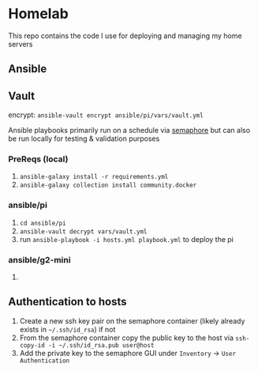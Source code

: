 # Homelab
This repo contains the code I use for deploying and managing my home servers

## Ansible


## Vault
encrypt: `ansible-vault encrypt ansible/pi/vars/vault.yml`

Ansible playbooks primarily run on a schedule via [semaphore](https://github.com/semaphoreui/semaphore) 
but can also be run locally for testing & validation purposes

### PreReqs (local)
1. `ansible-galaxy install -r requirements.yml` 
2. `ansible-galaxy collection install community.docker`


### ansible/pi
1. `cd ansible/pi`
2. `ansible-vault decrypt vars/vault.yml`
3. run `ansible-playbook -i hosts.yml playbook.yml` to deploy the pi


### ansible/g2-mini

1. 

## Authentication to hosts
1. Create a new ssh key pair on the semaphore container (likely already exists in `~/.ssh/id_rsa`) if not 
2. From the semaphore container copy the public key to the host via `ssh-copy-id -i ~/.ssh/id_rsa.pub user@host`
3. Add the private key to the semaphore GUI under `Inventory` -> `User Authentication`